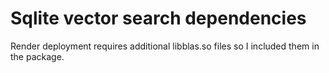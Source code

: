 # Sqlite vector search dependencies

Render deployment requires additional libblas.so files so I included them in the package.
